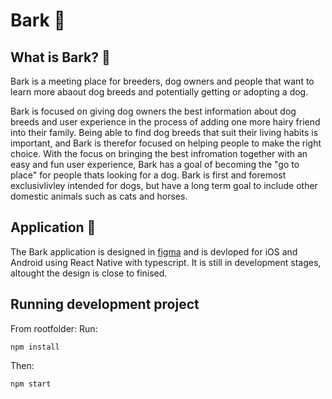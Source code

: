 # Bark 🐶

## What is Bark? 🤔
Bark is a meeting place for breeders, dog owners and people that want to learn more abaout dog breeds and potentially getting or adopting a dog. 

Bark is focused on giving dog owners the best information about dog breeds and user experience in the process of adding one more hairy friend into their family. 
Being able to find dog breeds that suit their living habits is important, and Bark is therefor focused on helping people to make the right choice.
With the focus on bringing the best infromation together with an easy and fun user experience, Bark has a goal of becoming the "go to place" for people thats looking for a dog.
Bark is first and foremost exclusivlivley intended for dogs, but have a long term goal to include other domestic animals such as cats and horses.

## Application 🚀
The Bark application is designed in [figma](https://www.figma.com/proto/tMuY4Iib45vr69MZ21U5Zi/Bark?page-id=0%3A1&node-id=7%3A4&viewport=241%2C48%2C0.27&scaling=scale-down&starting-point-node-id=7%3A4&show-proto-sidebar=1) 
and is devloped for iOS and Android using React Native with typescript. It is still in development stages, altought the design is close to finised. 

## Running development project
From rootfolder: 
Run:
```
npm install
```
Then:
```
npm start

